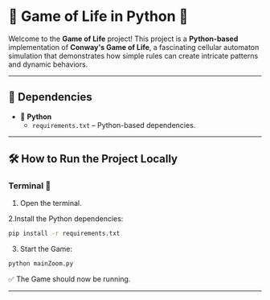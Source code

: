 # 🌌 **Game of Life in Python** 🚀

Welcome to the **Game of Life** project! This project is a **Python-based** implementation of **Conway's Game of Life**, a fascinating cellular automaton simulation that demonstrates how simple rules can create intricate patterns and dynamic behaviors.

---

## 📜 **Dependencies**
- 🐍 **Python**  
  - `requirements.txt` – Python-based dependencies.
    
---

## 🛠️ **How to Run the Project Locally**  

### Terminal 🐍

1. Open the terminal.

2.Install the Python dependencies:

```bash
pip install -r requirements.txt
```
3. Start the Game:

```bash
python mainZoom.py
```

✅ The Game should now be running.

---

